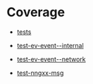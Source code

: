 # Coverage

- [tests](tests/index.html)

- [test-ev-event--internal](test-ev-event--internal/index.html)

- [test-ev-event--network](test-ev-event--network/index.html)

- [test-nngxx-msg](test-nngxx-msg/index.html)
